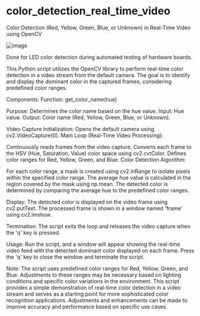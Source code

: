 # color_detection_real_time_video
Color Detection (Red, Yellow, Green, Blue, or Unknown) in Real-Time Video using OpenCV

![image](https://github.com/karthicksivakumarp/color_detection_real_time_video/assets/154797330/b3116cd7-3f17-4423-873a-2be3c286793c)

Done for LED color detection during automated testing of hardware boards.

This Python script utilizes the OpenCV library to perform real-time color detection in a video stream from the default camera. 
The goal is to identify and display the dominant color in the captured frames, considering predefined color ranges.

Components:
Function: get_color_name(hue)

Purpose: Determines the color name based on the hue value.
Input: Hue value.
Output: Color name (Red, Yellow, Green, Blue, or Unknown).

Video Capture Initialization:
Opens the default camera using cv2.VideoCapture(0).
Main Loop (Real-Time Video Processing):

Continuously reads frames from the video capture.
Converts each frame to the HSV (Hue, Saturation, Value) color space using cv2.cvtColor.
Defines color ranges for Red, Yellow, Green, and Blue.
Color Detection Algorithm:

For each color range, a mask is created using cv2.inRange to isolate pixels within the specified color range.
The average hue value is calculated in the region covered by the mask using np.mean.
The detected color is determined by comparing the average hue to the predefined color ranges.

Display:
The detected color is displayed on the video frame using cv2.putText.
The processed frame is shown in a window named 'frame' using cv2.imshow.

Termination:
The script exits the loop and releases the video capture when the 'q' key is pressed.

Usage:
Run the script, and a window will appear showing the real-time video feed with the detected dominant color displayed on each frame.
Press the 'q' key to close the window and terminate the script.

Note:
The script uses predefined color ranges for Red, Yellow, Green, and Blue. Adjustments to these ranges may be necessary based on lighting conditions and specific color variations in the environment.
This script provides a simple demonstration of real-time color detection in a video stream and serves as a starting point for more sophisticated color recognition applications. Adjustments and enhancements can be made to improve accuracy and performance based on specific use cases.
